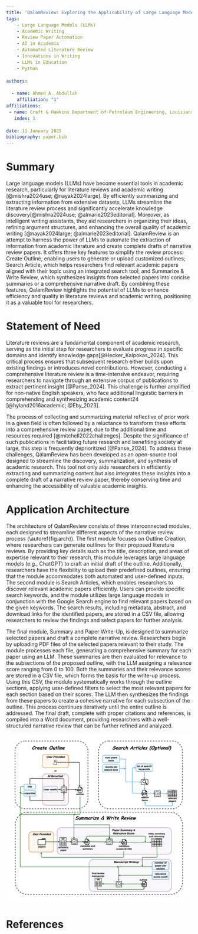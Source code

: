 ```yaml
---
title: 'QalamReview: Exploring the Applicability of Large Language Models in Automating Review Paper Composition'
tags:
    - Large Language Models (LLMs)
    - Academic Writing
    - Review Paper Automation
    - AI in Academia
    - Automated Literature Review
    - Innovations in Writing
    - LLMs in Education
    - Python

authors:

  - name: Ahmed A. Abdullah
    affiliation: "1" 
affiliations:
 - name: Craft & Hawkins Department of Petroleum Engineering, Louisiana State University, United States
   index: 1

date: 11 January 2025
bibliography: paper.bib
---
```


# Summary

Large language models (LLMs) have become essential tools in academic research, particularly for literature reviews and academic writing [@mishra2024use; @nayak2024large]. By efficiently summarizing and extracting information from extensive datasets, LLMs streamline the literature review process and significantly accelerate knowledge discovery[@mishra2024use; @almarie2023editorial]. Moreover, as intelligent writing assistants, they aid researchers in organizing their ideas, refining argument structures, and enhancing the overall quality of academic writing [@nayak2024large; @almarie2023editorial]. QalamReview is an attempt to harness the power of LLMs to automate the extraction of information from academic literature and create complete drafts of narrative review papers. It offers three key features to simplify the review process: Create Outline, enabling users to generate or upload customized outlines; Search Article, which helps researchers find relevant academic papers aligned with their topic using an integrated search tool; and Summarize & Write Review, which synthesizes insights from selected papers into concise summaries or a comprehensive narrative draft. By combining these features, QalamReview highlights the potential of LLMs to enhance efficiency and quality in literature reviews and academic writing, positioning it as a valuable tool for researchers.

# Statement of Need

Literature reviews are a fundamental component of academic research, serving as the initial step for researchers to evaluate progress in specific domains and identify knowledge gaps[@Hecker_Kalpokas_2024]. This critical process ensures that subsequent research either builds upon existing findings or introduces novel contributions. However, conducting a comprehensive literature review is a time-intensive endeavor, requiring researchers to navigate through an extensive corpus of publications to extract pertinent insight [@Panse_2024]. This challenge is further amplified for non-native English speakers, who face additional linguistic barriers in comprehending and synthesizing academic content24 [@hyland2016academic; @Eby_2023].

The process of collecting and summarizing material reflective of prior work in a given field is often followed by a reluctance to transform these efforts into a comprehensive review paper, due to the additional time and resources required [@mitchell2022challenges]. Despite the significance of such publications in facilitating future research and benefiting society at large, this step is frequently deprioritized [@Panse_2024]. To address these challenges, QalamReview has been developed as an open-source tool designed to streamline the discovery, summarization, and synthesis of academic research. This tool not only aids researchers in efficiently extracting and summarizing content but also integrates these insights into a complete draft of a narrative review paper, thereby conserving time and enhancing the accessibility of valuable academic insights.

# Application Architecture

The architecture of QalamReview consists of three interconnected modules, each designed to streamline different aspects of the narrative review process (\autoref{fig:arch}). The first module focuses on Outline Creation, where researchers can generate outlines for their proposed literature reviews. By providing key details such as the title, description, and areas of expertise relevant to their research, this module leverages large language models (e.g., ChatGPT) to craft an initial draft of the outline. Additionally, researchers have the flexibility to upload their predefined outlines, ensuring that the module accommodates both automated and user-defined inputs. The second module is Search Articles, which enables researchers to discover relevant academic papers efficiently. Users can provide specific search keywords, and the module utilizes large language models in conjunction with the Google Search engine to find relevant papers based on the given keywords. The search results, including metadata, abstract, and download links for the identified papers, are stored in a CSV file, allowing researchers to review the findings and select papers for further analysis.

The final module, Summary and Paper Write-Up, is designed to summarize selected papers and draft a complete narrative review. Researchers begin by uploading PDF files of the selected papers relevant to their study. The module processes each file, generating a comprehensive summary for each paper using an LLM. These summaries are then evaluated for relevance to the subsections of the proposed outline, with the LLM assigning a relevance score ranging from 0 to 100. Both the summaries and their relevance scores are stored in a CSV file, which forms the basis for the write-up process. Using this CSV, the module systematically works through the outline sections, applying user-defined filters to select the most relevant papers for each section based on their scores. The LLM then synthesizes the findings from these papers to create a cohesive narrative for each subsection of the outline. This process continues iteratively until the entire outline is addressed. The final draft, complete with proper citations and references, is compiled into a Word document, providing researchers with a well-structured narrative review that can be further refined and analyzed.

![QalamReview architecture: Three modules for outline creation, article discovery, and review drafting.\label{fig:arch}](../docs/pics/project_architecture.png)

# References